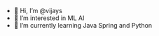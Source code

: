 - 👋 Hi, I’m @vijays
- 👀 I’m interested in ML AI
- 🌱 I’m currently learning Java Spring and Python

<!---
vijays/vijays is a ✨ special ✨ repository because its `README.md` (this file) appears on your GitHub profile.
You can click the Preview link to take a look at your changes.
--->
